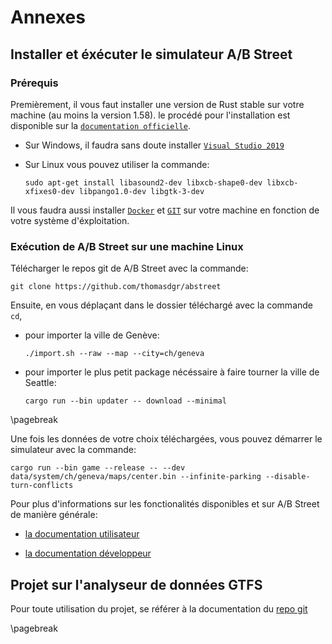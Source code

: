 # Annexes

## Installer et éxécuter le simulateur A/B Street

### Prérequis

Premièrement, il vous faut installer une version de Rust stable sur votre machine (au moins la version 1.58). le procédé pour l'installation est disponible sur la [`documentation officielle`](https://www.rust-lang.org/tools/install).

- Sur Windows, il faudra sans doute installer [`Visual Studio 2019`](https://visualstudio.microsoft.com/downloads/)
- Sur Linux vous pouvez utiliser la commande:
  
  `sudo apt-get install libasound2-dev libxcb-shape0-dev libxcb-xfixes0-dev libpango1.0-dev libgtk-3-dev`

Il vous faudra aussi installer [`Docker`](https://docs.docker.com/get-docker/) et [`GIT`](https://github.com/git-guides/install-git) sur votre machine en fonction de votre système d'éxploitation.

### Exécution de A/B Street sur une machine Linux

Télécharger le repos git de A/B Street avec la commande:

`git clone https://github.com/thomasdgr/abstreet`

Ensuite, en vous déplaçant dans le dossier téléchargé avec la commande `cd`,

- pour importer la ville de Genève:
  
  `./import.sh --raw --map --city=ch/geneva`

- pour importer le plus petit package nécéssaire à faire tourner la ville de Seattle:
  
  `cargo run --bin updater -- download --minimal`

\pagebreak

Une fois les données de votre choix téléchargées, vous pouvez démarrer le simulateur avec la commande:
  
  `cargo run --bin game --release -- --dev data/system/ch/geneva/maps/center.bin --infinite-parking --disable-turn-conflicts`

Pour plus d'informations sur les fonctionalités disponibles et sur A/B Street de manière générale:

- [la documentation utilisateur](https://a-b-street.github.io/docs/user/index.html)

- [la documentation développeur](https://a-b-street.github.io/docs/tech/dev/index.html)

## Projet sur l'analyseur de données GTFS

Pour toute utilisation du projet, se référer à la documentation du [repo git](https://githepia.hesge.ch/thomas.dagierjo/tut-tut-les-bus)

\pagebreak